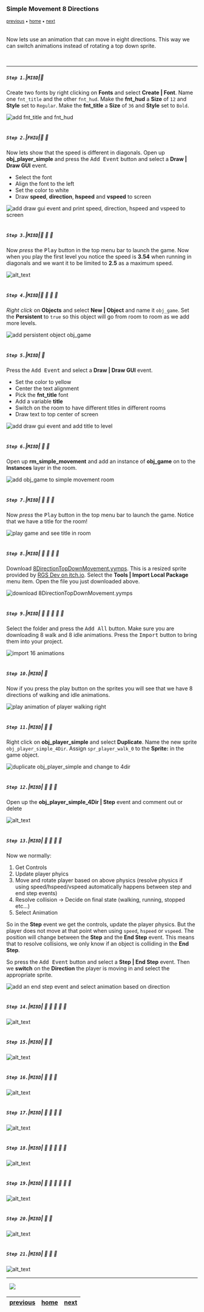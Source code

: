 <img src="https://via.placeholder.com/1000x4/45D7CA/45D7CA" alt="drawing" height="4px"/>

### Simple Movement 8 Directions

<sub>[previous](../simple-movement/README.md#user-content-simple-movement-in-8-directions) • [home](../README.md#user-content-gms2-move-in-8-directions) • [next](../)</sub>

<img src="https://via.placeholder.com/1000x4/45D7CA/45D7CA" alt="drawing" height="4px"/>

Now lets use an animation that can move in eight directions. This way we can switch animations instead of rotating a top down sprite.

<br>

---


##### `Step 1.`\|`MI8D`|:small_blue_diamond:

Create two fonts by right clicking on **Fonts** and select **Create | Font**.  Name one `fnt_title` and the other `fnt_hud`. Make the **fnt_hud** a **Size** of `12` and **Style** set to `Regular`. Make the **fnt_title** a **Size** of `36` and **Style** set to `Bold`.  

![add fnt_title and fnt_hud](images/twoFonts.png)

<img src="https://via.placeholder.com/500x2/45D7CA/45D7CA" alt="drawing" height="2px" alt = ""/>

##### `Step 2.`\|`FHIU`|:small_blue_diamond: :small_blue_diamond: 

Now lets show that the speed is different in diagonals.  Open up **obj_player_simple** and press the <kbd>Add Event</kbd> button and select a **Draw | Draw GUI** event.

* Select the font
* Align the font to the left
* Set the color to white
* Draw **speed**, **direction**, **hspeed** and **vspeed** to screen

![add draw gui event and print speed, direction, hspeed and vspeed to screen](images/drawSimpleGUI.png)

<img src="https://via.placeholder.com/500x2/45D7CA/45D7CA" alt="drawing" height="2px" alt = ""/>

##### `Step 3.`\|`MI8D`|:small_blue_diamond: :small_blue_diamond: :small_blue_diamond:

Now *press* the <kbd>Play</kbd> button in the top menu bar to launch the game. Now when you play the first level you notice the speed is **3.54** when running in diagonals and we want it to be limited to **2.5** as a maximum speed.

![alt_text](images/speedWrongDiag.gif)

<img src="https://via.placeholder.com/500x2/45D7CA/45D7CA" alt="drawing" height="2px" alt = ""/>

##### `Step 4.`\|`MI8D`|:small_blue_diamond: :small_blue_diamond: :small_blue_diamond: :small_blue_diamond:

*Right click* on **Objects** and select **New | Object** and name it `obj_game`. Set the **Persistent** to `true` so this object will go from room to room as we add more levels.

![add persistent object obj_game](images/objGamePersistent.png)

<img src="https://via.placeholder.com/500x2/45D7CA/45D7CA" alt="drawing" height="2px" alt = ""/>

##### `Step 5.`\|`MI8D`| :small_orange_diamond:

Press the <kbd>Add Event</kbd> and select a **Draw | Draw GUI** event.

* Set the color to yellow
* Center the text alignment
* Pick the **fnt_title** font
* Add a variable **title**
* Switch on the room to have different titles in different rooms
* Draw text to top center of screen

![add draw gui event and add title to level](images/drawGUIGame.png)

<img src="https://via.placeholder.com/500x2/45D7CA/45D7CA" alt="drawing" height="2px" alt = ""/>

##### `Step 6.`\|`MI8D`| :small_orange_diamond: :small_blue_diamond:

Open up **rm_simple_movement** and add an instance of **obj_game** on to the **Instances** layer in the room.

![add obj_game to simple movement room](images/addGameToRoom.png)

<img src="https://via.placeholder.com/500x2/45D7CA/45D7CA" alt="drawing" height="2px" alt = ""/>

##### `Step 7.`\|`MI8D`| :small_orange_diamond: :small_blue_diamond: :small_blue_diamond:

Now *press* the <kbd>Play</kbd> button in the top menu bar to launch the game. Notice that we have a title for the room!

![play game and see title in room](images/titleInGame.png)

<img src="https://via.placeholder.com/500x2/45D7CA/45D7CA" alt="drawing" height="2px" alt = ""/>

##### `Step 8.`\|`MI8D`| :small_orange_diamond: :small_blue_diamond: :small_blue_diamond: :small_blue_diamond:

Download [8DirectionTopDownMovement.yymps](../Assets/8DirectionTopDownMovement.yymps). This is a resized sprite provided by [RGS Dev on itch.io](https://rgsdev.itch.io/animated-top-down-character-base-template-in-pixel-art-rgsdev). Select the **Tools | Import Local Package** menu item.  Open the file you just downloaded above.

![download 8DirectionTopDownMovement.yymps](images/openLocalPackage.png)

<img src="https://via.placeholder.com/500x2/45D7CA/45D7CA" alt="drawing" height="2px" alt = ""/>

##### `Step 9.`\|`MI8D`| :small_orange_diamond: :small_blue_diamond: :small_blue_diamond: :small_blue_diamond: :small_blue_diamond:

Select the folder and press the <kbd>Add All</kbd> button.  Make sure you are downloading 8 walk and 8 idle animations.  Press the <kbd>Import</kbd> button to bring them into your project.

![import 16 animations](images/addImport.png)

<img src="https://via.placeholder.com/500x2/45D7CA/45D7CA" alt="drawing" height="2px" alt = ""/>

##### `Step 10.`\|`MI8D`| :large_blue_diamond:

Now if you press the play button on the sprites you will see that we have 8 directions of walking and idle animations.

![play animation of player walking right](images/ImportAnims.gif)

<img src="https://via.placeholder.com/500x2/45D7CA/45D7CA" alt="drawing" height="2px" alt = ""/>

##### `Step 11.`\|`MI8D`| :large_blue_diamond: :small_blue_diamond: 

Right click on **obj_player_simple** and select **Duplicate**.  Name the new sprite `obj_player_simple_4Dir`. Assign `spr_player_walk_0` to the **Sprite:**  in the game object.

![duplicate obj_player_simple and change to 4dir](images/dupePlayer.png)

<img src="https://via.placeholder.com/500x2/45D7CA/45D7CA" alt="drawing" height="2px" alt = ""/>


##### `Step 12.`\|`MI8D`| :large_blue_diamond: :small_blue_diamond: :small_blue_diamond: 

Open up the **obj_player_simple_4Dir | Step** event and comment out or delete 

![alt_text](images/deleteImageAngle.png)

<img src="https://via.placeholder.com/500x2/45D7CA/45D7CA" alt="drawing" height="2px" alt = ""/>

##### `Step 13.`\|`MI8D`| :large_blue_diamond: :small_blue_diamond: :small_blue_diamond:  :small_blue_diamond: 

Now we normally:

1. Get Controls
2. Update player phyics 
3. Move and rotate player based on above physics (resolve physics if using speed/hspeed/vspeed automatically happens between step and end step events)
4. Resolve collision -> Decide on final state (walking, running, stopped etc...)
5. Select Animation

So in the **Step** event we get the controls, update the player physics.  But the player does not move at that point when using `speed`, `hspeed` or `vspeed`.  The position will change between the **Step** and the **End Step** event.  This means that to resolve collisions, we only know if an object is colliding in the **End Step**.  

So press the <kbd>Add Event</kbd> button and select a **Step | End Step** event. Then we **switch** on the **Direction** the player is moving in and select the appropriate sprite.

![add an end step event and select animation based on direction](images/endStep.png)

<img src="https://via.placeholder.com/500x2/45D7CA/45D7CA" alt="drawing" height="2px" alt = ""/>

##### `Step 14.`\|`MI8D`| :large_blue_diamond: :small_blue_diamond: :small_blue_diamond: :small_blue_diamond:  :small_blue_diamond: 

![alt_text](images/.png)

<img src="https://via.placeholder.com/500x2/45D7CA/45D7CA" alt="drawing" height="2px" alt = ""/>

##### `Step 15.`\|`MI8D`| :large_blue_diamond: :small_orange_diamond: 

![alt_text](images/.png)

<img src="https://via.placeholder.com/500x2/45D7CA/45D7CA" alt="drawing" height="2px" alt = ""/>

##### `Step 16.`\|`MI8D`| :large_blue_diamond: :small_orange_diamond:   :small_blue_diamond: 

![alt_text](images/.png)

<img src="https://via.placeholder.com/500x2/45D7CA/45D7CA" alt="drawing" height="2px" alt = ""/>

##### `Step 17.`\|`MI8D`| :large_blue_diamond: :small_orange_diamond: :small_blue_diamond: :small_blue_diamond:

![alt_text](images/.png)

<img src="https://via.placeholder.com/500x2/45D7CA/45D7CA" alt="drawing" height="2px" alt = ""/>

##### `Step 18.`\|`MI8D`| :large_blue_diamond: :small_orange_diamond: :small_blue_diamond: :small_blue_diamond: :small_blue_diamond:

![alt_text](images/.png)

<img src="https://via.placeholder.com/500x2/45D7CA/45D7CA" alt="drawing" height="2px" alt = ""/>

##### `Step 19.`\|`MI8D`| :large_blue_diamond: :small_orange_diamond: :small_blue_diamond: :small_blue_diamond: :small_blue_diamond: :small_blue_diamond:

![alt_text](images/.png)

<img src="https://via.placeholder.com/500x2/45D7CA/45D7CA" alt="drawing" height="2px" alt = ""/>

##### `Step 20.`\|`MI8D`| :large_blue_diamond: :large_blue_diamond:

![alt_text](images/.png)

<img src="https://via.placeholder.com/500x2/45D7CA/45D7CA" alt="drawing" height="2px" alt = ""/>

##### `Step 21.`\|`MI8D`| :large_blue_diamond: :large_blue_diamond: :small_blue_diamond:

![alt_text](images/.png)

___


<img src="https://via.placeholder.com/1000x4/dba81a/dba81a" alt="drawing" height="4px" alt = ""/>

<img src="https://via.placeholder.com/1000x100/45D7CA/000000/?text=Next Up - ADD NEXT TMI8DE">

<img src="https://via.placeholder.com/1000x4/dba81a/dba81a" alt="drawing" height="4px" alt = ""/>

| [previous](../simple-movement/README.md#user-content-simple-movement-in-8-directions)| [home](../README.md#user-content-gms2-move-in-8-directions) | [next](../)|
|---|---|---|
